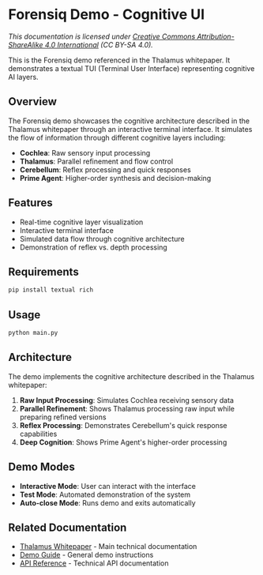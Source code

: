 # Forensiq Demo - Cognitive UI

*This documentation is licensed under [Creative Commons Attribution-ShareAlike 4.0 International](https://creativecommons.org/licenses/by-sa/4.0/) (CC BY-SA 4.0).*

This is the Forensiq demo referenced in the Thalamus whitepaper. It demonstrates a textual TUI (Terminal User Interface) representing cognitive AI layers.

## Overview

The Forensiq demo showcases the cognitive architecture described in the Thalamus whitepaper through an interactive terminal interface. It simulates the flow of information through different cognitive layers including:

- **Cochlea**: Raw sensory input processing
- **Thalamus**: Parallel refinement and flow control
- **Cerebellum**: Reflex processing and quick responses
- **Prime Agent**: Higher-order synthesis and decision-making

## Features

- Real-time cognitive layer visualization
- Interactive terminal interface
- Simulated data flow through cognitive architecture
- Demonstration of reflex vs. depth processing

## Requirements

```bash
pip install textual rich
```

## Usage

```bash
python main.py
```

## Architecture

The demo implements the cognitive architecture described in the Thalamus whitepaper:

1. **Raw Input Processing**: Simulates Cochlea receiving sensory data
2. **Parallel Refinement**: Shows Thalamus processing raw input while preparing refined versions
3. **Reflex Processing**: Demonstrates Cerebellum's quick response capabilities
4. **Deep Cognition**: Shows Prime Agent's higher-order processing

## Demo Modes

- **Interactive Mode**: User can interact with the interface
- **Test Mode**: Automated demonstration of the system
- **Auto-close Mode**: Runs demo and exits automatically

## Related Documentation

- [Thalamus Whitepaper](../../thalamus_whitepaper_draft%20(1).md) - Main technical documentation
- [Demo Guide](../DEMO_GUIDE.md) - General demo instructions
- [API Reference](../API_REFERENCE.md) - Technical API documentation
